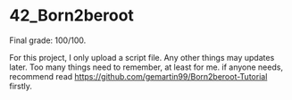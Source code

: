 # 42_Born2beroot

Final grade: 100/100.

For this project, I only upload a script file. Any other things may updates later. Too many things need to remember, at least for me. 
if anyone needs, recommend read https://github.com/gemartin99/Born2beroot-Tutorial firstly.
